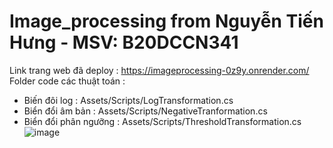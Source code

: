# Image_processing from Nguyễn Tiến Hưng - MSV: B20DCCN341
Link trang web đã deploy :
https://imageprocessing-0z9y.onrender.com/
Folder code các thuật toán :
- Biến đôi log : Assets/Scripts/LogTransformation.cs
- Biển đổi âm bản : Assets/Scripts/NegativeTranformation.cs
- Biển đổi phân ngưỡng : Assets/Scripts/ThresholdTransformation.cs
  ![image](https://github.com/hungwnguyen/Image_processing/assets/95642401/5edabcf2-c303-452d-b133-00be5e3c0319)

